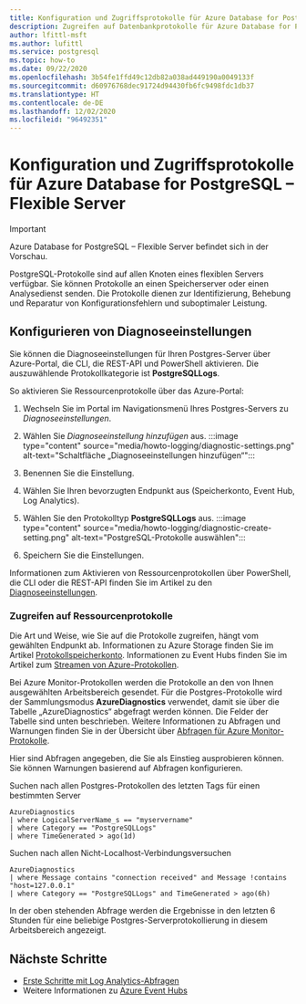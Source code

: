 ```yaml
---
title: Konfiguration und Zugriffsprotokolle für Azure Database for PostgreSQL – Flexible Server
description: Zugreifen auf Datenbankprotokolle für Azure Database for PostgreSQL – Flexible Server
author: lfittl-msft
ms.author: lufittl
ms.service: postgresql
ms.topic: how-to
ms.date: 09/22/2020
ms.openlocfilehash: 3b54fe1ffd49c12db82a038ad449190a0049133f
ms.sourcegitcommit: d60976768dec91724d94430fb6fc9498fdc1db37
ms.translationtype: HT
ms.contentlocale: de-DE
ms.lasthandoff: 12/02/2020
ms.locfileid: "96492351"
---
```

# <a name="configure-and-access-logs-in-azure-database-for-postgresql---flexible-server"></a>Konfiguration und Zugriffsprotokolle für Azure Database for PostgreSQL – Flexible Server

> [!IMPORTANT]
> Azure Database for PostgreSQL – Flexible Server befindet sich in der Vorschau.

PostgreSQL-Protokolle sind auf allen Knoten eines flexiblen Servers verfügbar. Sie können Protokolle an einen Speicherserver oder einen Analysedienst senden. Die Protokolle dienen zur Identifizierung, Behebung und Reparatur von Konfigurationsfehlern und suboptimaler Leistung.

## <a name="configure-diagnostic-settings"></a>Konfigurieren von Diagnoseeinstellungen

Sie können die Diagnoseeinstellungen für Ihren Postgres-Server über Azure-Portal, die CLI, die REST-API und PowerShell aktivieren. Die auszuwählende Protokollkategorie ist **PostgreSQLLogs**.

So aktivieren Sie Ressourcenprotokolle über das Azure-Portal:

1. Wechseln Sie im Portal im Navigationsmenü Ihres Postgres-Servers zu *Diagnoseeinstellungen*.
   
2. Wählen Sie *Diagnoseeinstellung hinzufügen*  aus.
   :::image type="content" source="media/howto-logging/diagnostic-settings.png" alt-text="Schaltfläche „Diagnoseeinstellungen hinzufügen“":::

3. Benennen Sie die Einstellung. 

4. Wählen Sie Ihren bevorzugten Endpunkt aus (Speicherkonto, Event Hub, Log Analytics). 

5. Wählen Sie den Protokolltyp **PostgreSQLLogs** aus.
   :::image type="content" source="media/howto-logging/diagnostic-create-setting.png" alt-text="PostgreSQL-Protokolle auswählen":::

7. Speichern Sie die Einstellungen.

Informationen zum Aktivieren von Ressourcenprotokollen über PowerShell, die CLI oder die REST-API finden Sie im Artikel zu den [Diagnoseeinstellungen](../../azure-monitor/platform/diagnostic-settings.md).

### <a name="access-resource-logs"></a>Zugreifen auf Ressourcenprotokolle

Die Art und Weise, wie Sie auf die Protokolle zugreifen, hängt vom gewählten Endpunkt ab. Informationen zu Azure Storage finden Sie im Artikel [Protokollspeicherkonto](../../azure-monitor/platform/resource-logs.md#send-to-azure-storage). Informationen zu Event Hubs finden Sie im Artikel zum [Streamen von Azure-Protokollen](../../azure-monitor/platform/resource-logs.md#send-to-azure-event-hubs).

Bei Azure Monitor-Protokollen werden die Protokolle an den von Ihnen ausgewählten Arbeitsbereich gesendet. Für die Postgres-Protokolle wird der Sammlungsmodus **AzureDiagnostics** verwendet, damit sie über die Tabelle „AzureDiagnostics“ abgefragt werden können. Die Felder der Tabelle sind unten beschrieben. Weitere Informationen zu Abfragen und Warnungen finden Sie in der Übersicht über [Abfragen für Azure Monitor-Protokolle](../../azure-monitor/log-query/log-query-overview.md).

Hier sind Abfragen angegeben, die Sie als Einstieg ausprobieren können. Sie können Warnungen basierend auf Abfragen konfigurieren.

Suchen nach allen Postgres-Protokollen des letzten Tags für einen bestimmten Server

```kusto
AzureDiagnostics
| where LogicalServerName_s == "myservername"
| where Category == "PostgreSQLLogs"
| where TimeGenerated > ago(1d) 
```

Suchen nach allen Nicht-Localhost-Verbindungsversuchen

```kusto
AzureDiagnostics
| where Message contains "connection received" and Message !contains "host=127.0.0.1"
| where Category == "PostgreSQLLogs" and TimeGenerated > ago(6h)
```

In der oben stehenden Abfrage werden die Ergebnisse in den letzten 6 Stunden für eine beliebige Postgres-Serverprotokollierung in diesem Arbeitsbereich angezeigt.

## <a name="next-steps"></a>Nächste Schritte

- [Erste Schritte mit Log Analytics-Abfragen](../../azure-monitor/log-query/log-analytics-tutorial.md)
- Weitere Informationen zu [Azure Event Hubs](../../event-hubs/event-hubs-about.md)